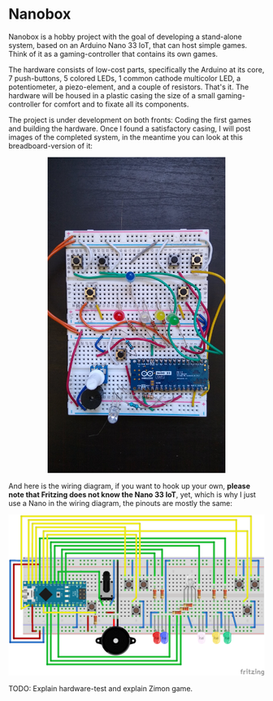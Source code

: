 # Nanobox

Nanobox is a hobby project with the goal of developing a stand-alone system, based on an Arduino Nano 33 IoT, that can host simple games. Think of it as a gaming-controller that contains its own games.

The hardware consists of low-cost parts, specifically the Arduino at its core, 7 push-buttons, 5 colored LEDs, 1 common cathode multicolor LED, a potentiometer, a piezo-element, and a couple of resistors. That's it. The hardware will be housed in a plastic casing the size of a small gaming-controller for comfort and to fixate all its components. 

The project is under development on both fronts: Coding the first games and building the hardware. Once I found a satisfactory casing, I will post images of the completed system, in the meantime you can look at this breadboard-version of it: 

<p align="center">
<img src="prototype.jpg" alt="prototype" width="350"/>
</p>

And here is the wiring diagram, if you want to hook up your own, **please note that Fritzing does not know the Nano 33 IoT**, yet, which is why I just use a Nano in the wiring diagram, the pinouts are mostly the same:

![Image of Wiring](wiring.png)

TODO: Explain hardware-test and explain Zimon game.
